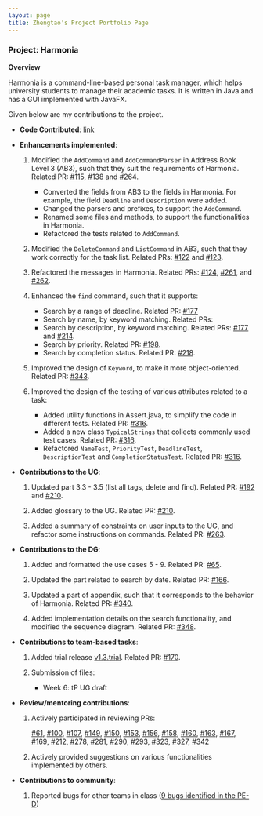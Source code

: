 ```yaml
---
layout: page
title: Zhengtao's Project Portfolio Page
---
```


### Project: Harmonia

**Overview**

Harmonia is a command-line-based personal task manager, which helps university students to manage their academic tasks. It is written in Java and has a GUI implemented with JavaFX.

Given below are my contributions to the project.

* **Code Contributed**: [link](https://nus-cs2103-ay2122s2.github.io/tp-dashboard/?search=ainsleyj&breakdown=true)

* **Enhancements implemented**:

    1. Modified the `AddCommand` and `AddCommandParser` in Address Book Level 3 (AB3), such that they suit the requirements of Harmonia. Related PR: [#115](https://github.com/AY2122S2-CS2103T-T09-1/tp/pull/115), [#138](https://github.com/AY2122S2-CS2103T-T09-1/tp/pull/138) and [#264](https://github.com/AY2122S2-CS2103T-T09-1/tp/pull/264).

        * Converted the fields from AB3 to the fields in Harmonia. For example, the field `Deadline` and `Description` were added.
        * Changed the parsers and prefixes, to support the `AddCommand`.
        * Renamed some files and methods, to support the functionalities in Harmonia.
        * Refactored the tests related to `AddCommand`.

    2. Modified the `DeleteCommand` and `ListCommand` in AB3, such that they work correctly for the task list. Related PRs: [#122](https://github.com/AY2122S2-CS2103T-T09-1/tp/pull/122) and [#123](https://github.com/AY2122S2-CS2103T-T09-1/tp/pull/123).

    3. Refactored the messages in Harmonia. Related PRs: [#124](https://github.com/AY2122S2-CS2103T-T09-1/tp/pull/124), [#261](https://github.com/AY2122S2-CS2103T-T09-1/tp/pull/261), and [#262](https://github.com/AY2122S2-CS2103T-T09-1/tp/pull/262).

    4. Enhanced the `find` command, such that it supports:

        * Search by a range of deadline. Related PR: [#177](https://github.com/AY2122S2-CS2103T-T09-1/tp/pull/177)
        * Search by name, by keyword matching. Related PRs:
        * Search by description, by keyword matching. Related PRs: [#177](https://github.com/AY2122S2-CS2103T-T09-1/tp/pull/177) and [#214](https://github.com/AY2122S2-CS2103T-T09-1/tp/pull/214).
        * Search by priority. Related PR: [#198](https://github.com/AY2122S2-CS2103T-T09-1/tp/pull/198).
        * Search by completion status. Related PR: [#218](https://github.com/AY2122S2-CS2103T-T09-1/tp/pull/218).

    5. Improved the design of `Keyword`, to make it more object-oriented. Related PR: [#343](https://github.com/AY2122S2-CS2103T-T09-1/tp/pull/343).
    6. Improved the design of the testing of various attributes related to a task:

        * Added utility functions in Assert.java, to simplify the code in different tests. Related PR: [#316](https://github.com/AY2122S2-CS2103T-T09-1/tp/pull/316).
        * Added a new class `TypicalStrings` that collects commonly used test cases. Related PR: [#316](https://github.com/AY2122S2-CS2103T-T09-1/tp/pull/316).
        * Refactored `NameTest`, `PriorityTest`, `DeadlineTest`, `DescriptionTest` and `CompletionStatusTest`. Related PR: [#316](https://github.com/AY2122S2-CS2103T-T09-1/tp/pull/316).

* **Contributions to the UG**:

    1. Updated part 3.3 - 3.5 (list all tags, delete and find). Related PR: [#192](https://github.com/AY2122S2-CS2103T-T09-1/tp/pull/192) and [#210](https://github.com/AY2122S2-CS2103T-T09-1/tp/pull/210).

    2. Added glossary to the UG. Related PR: [#210](https://github.com/AY2122S2-CS2103T-T09-1/tp/pull/210).

    3. Added a summary of constraints on user inputs to the UG, and refactor some instructions on commands. Related PR: [#263](https://github.com/AY2122S2-CS2103T-T09-1/tp/pull/263).

* **Contributions to the DG**:

    1. Added and formatted the use cases 5 - 9. Related PR: [#65](https://github.com/AY2122S2-CS2103T-T09-1/tp/pull/65).

    2. Updated the part related to search by date. Related PR: [#166](https://github.com/AY2122S2-CS2103T-T09-1/tp/pull/166).

    3. Updated a part of appendix, such that it corresponds to the behavior of Harmonia. Related PR: [#340](https://github.com/AY2122S2-CS2103T-T09-1/tp/pull/340).

    4. Added implementation details on the search functionality, and modified the sequence diagram. Related PR: [#348](https://github.com/AY2122S2-CS2103T-T09-1/tp/pull/348).

* **Contributions to team-based tasks**:

    1. Added trial release [v1.3.trial](https://github.com/AY2122S2-CS2103T-T09-1/tp/releases/tag/v1.3.trial). Related PR: [#170](https://github.com/AY2122S2-CS2103T-T09-1/tp/pull/170).

    2. Submission of files:

        * Week 6: tP UG draft

* **Review/mentoring contributions**:

    1. Actively participated in reviewing PRs:

        [#61](https://github.com/AY2122S2-CS2103T-T09-1/tp/pull/61),
        [#100](https://github.com/AY2122S2-CS2103T-T09-1/tp/pull/100),
        [#107](https://github.com/AY2122S2-CS2103T-T09-1/tp/pull/107),
        [#149](https://github.com/AY2122S2-CS2103T-T09-1/tp/pull/149),
        [#150](https://github.com/AY2122S2-CS2103T-T09-1/tp/pull/150),
        [#153](https://github.com/AY2122S2-CS2103T-T09-1/tp/pull/153),
        [#156](https://github.com/AY2122S2-CS2103T-T09-1/tp/pull/156),
        [#158](https://github.com/AY2122S2-CS2103T-T09-1/tp/pull/158),
        [#160](https://github.com/AY2122S2-CS2103T-T09-1/tp/pull/160),
        [#163](https://github.com/AY2122S2-CS2103T-T09-1/tp/pull/163),
        [#167](https://github.com/AY2122S2-CS2103T-T09-1/tp/pull/167),
        [#169](https://github.com/AY2122S2-CS2103T-T09-1/tp/pull/169),
        [#212](https://github.com/AY2122S2-CS2103T-T09-1/tp/pull/212),
        [#278](https://github.com/AY2122S2-CS2103T-T09-1/tp/pull/278),
        [#281](https://github.com/AY2122S2-CS2103T-T09-1/tp/pull/281),
        [#290](https://github.com/AY2122S2-CS2103T-T09-1/tp/pull/290),
        [#293](https://github.com/AY2122S2-CS2103T-T09-1/tp/pull/293),
        [#323](https://github.com/AY2122S2-CS2103T-T09-1/tp/pull/323),
        [#327](https://github.com/AY2122S2-CS2103T-T09-1/tp/pull/327),
        [#342](https://github.com/AY2122S2-CS2103T-T09-1/tp/pull/342)
    2. Actively provided suggestions on various functionalities implemented by others.

* **Contributions to community**:

    1. Reported bugs for other teams in class ([9 bugs identified in the PE-D](https://github.com/ainsleyj/ped/issues))
